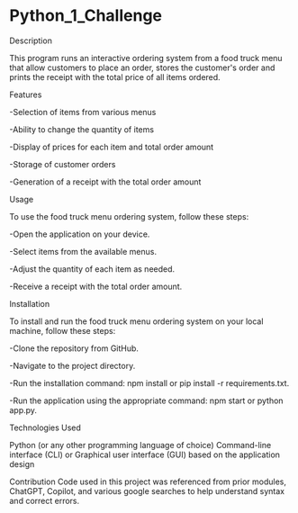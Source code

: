 # Python_1_Challenge

Description

This program runs an interactive ordering system from a food truck menu that allow customers to place an order, stores the customer's order and prints the receipt with the total price of all items ordered.

Features

-Selection of items from various menus

-Ability to change the quantity of items

-Display of prices for each item and total order amount

-Storage of customer orders

-Generation of a receipt with the total order amount



Usage

To use the food truck menu ordering system, follow these steps:

-Open the application on your device.

-Select items from the available menus.

-Adjust the quantity of each item as needed.

-Receive a receipt with the total order amount.

Installation

To install and run the food truck menu ordering system on your local machine, follow these steps:

-Clone the repository from GitHub.

-Navigate to the project directory.

-Run the installation command: npm install or pip install -r requirements.txt.

-Run the application using the appropriate command: npm start or python app.py.


Technologies Used

Python (or any other programming language of choice)
Command-line interface (CLI) or Graphical user interface (GUI) based on the application design

Contribution
Code used in this project was referenced from prior modules, ChatGPT, Copilot, and various google searches to help understand syntax and correct errors.
